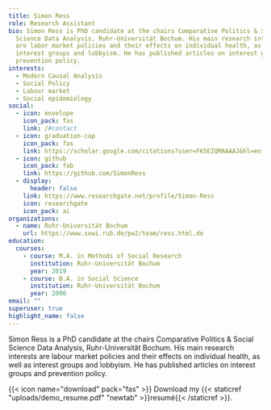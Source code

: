 ```yaml
---
title: Simon Ress
role: Research Assistant
bio: Simon Ress is PhD candidate at the chairs Comparative Politics & Social
  Science Data Analysis, Ruhr-Universität Bochum. His main research interests
  are labor market policies and their effects on individual health, as well as
  interest groups and lobbyism. He has published articles on interest groups and
  prevention policy.
interests:
  - Modern Causal Analysis
  - Social Policy
  - Labour market
  - Social epidemiology
social:
  - icon: envelope
    icon_pack: fas
    link: /#contact
  - icon: graduation-cap
    icon_pack: fas
    link: https://scholar.google.com/citations?user=FK5EIQMAAAAJ&hl=en
  - icon: github
    icon_pack: fab
    link: https://github.com/SimonRess
  - display:
      header: false
    link: https://www.researchgate.net/profile/Simon-Ress
    icon: researchgate
    icon_pack: ai
organizations:
  - name: Ruhr-Universität Bochum
    url: https://www.sowi.rub.de/pw2/team/ress.html.de
education:
  courses:
    - course: M.A. in Methods of Social Research
      institution: Ruhr-Universität Bochum
      year: 2019
    - course: B.A. in Social Science
      institution: Ruhr-Universität Bochum
      year: 2006
email: ""
superuser: true
highlight_name: false
---
```

Simon Ress is a PhD candidate at the chairs Comparative Politics & Social Science Data Analysis, Ruhr-Universität Bochum. His main research interests are labour market policies and their effects on individual health, as well as interest groups and lobbyism. He has published articles on interest groups and prevention policy.

{{< icon name="download" pack="fas" >}} Download my {{< staticref "uploads/demo_resume.pdf" "newtab" >}}resumé{{< /staticref >}}.
